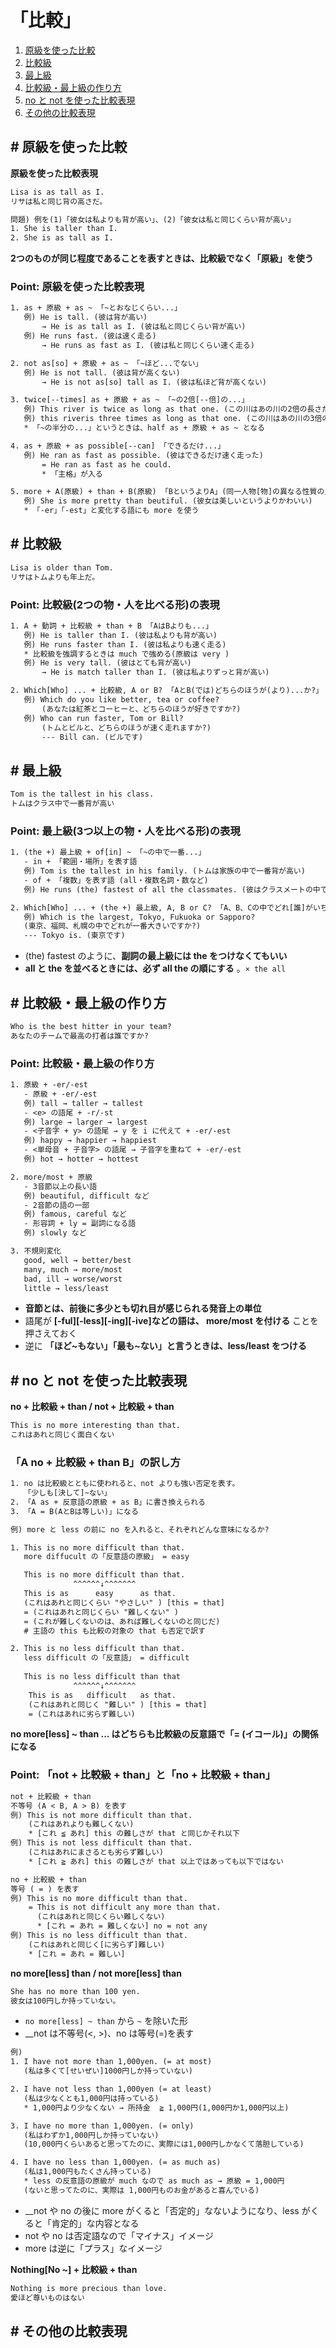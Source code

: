 # 「比較」

1. [原級を使った比較](#s1)
1. [比較級](#s1)
1. [最上級](#s1)
1. [比較級・最上級の作り方](#s1)
1. [no と not を使った比較表現](#s1)
1. [その他の比較表現](#s1)


## <a id="s1">#</a> 原級を使った比較

__原級を使った比較表現__

```txt
Lisa is as tall as I.
リサは私と同じ背の高さだ。
```

```txt
問題) 例を(1)「彼女は私よりも背が高い」、(2)「彼女は私と同じくらい背が高い」
1. She is taller than I.
2. She is as tall as I.
```

__2つのものが同じ程度であることを表すときは、比較級でなく「原級」を使う__

### Point: 原級を使った比較表現

```txt
1. as + 原級 + as ~ 「~とおなじくらい...」
   例) He is tall. (彼は背が高い)
       → He is as tall as I. (彼は私と同じくらい背が高い)
   例) He runs fast. (彼は速く走る)
       → He runs as fast as I. (彼は私と同じくらい速く走る)

2. not as[so] + 原級 + as ~ 「~ほど...でない」
   例) He is not tall. (彼は背が高くない)
       → He is not as[so] tall as I. (彼は私ほど背が高くない)

3. twice[--times] as + 原級 + as ~ 「~の2倍[--倍]の...」
   例) This river is twice as long as that one. (この川はあの川の2倍の長さだ)
   例) this riveris three times as long as that one. (この川はあの川の3倍の長さだ)
   * 「~の半分の...」というときは、half as + 原級 + as ~ となる

4. as + 原級 + as possible[--can] 「できるだけ...」
   例) He ran as fast as possible. (彼はできるだけ速く走った)
       = He ran as fast as he could. 
       * 「主格」が入る

5. more + A(原級) + than + B(原級) 「BというよりA」(同一人物[物]の異なる性質の比較)
   例) She is more pretty than beutiful. (彼女は美しいというよりかわいい)
   * 「-er」「-est」と変化する語にも more を使う
```

## <a id="s2">#</a> 比較級

```txt
Lisa is older than Tom.
リサはトムよりも年上だ。
```

### Point: 比較級(2つの物・人を比べる形)の表現

```txt
1. A + 動詞 + 比較級 + than + B 「AはBよりも...」
   例) He is taller than I. (彼は私よりも背が高い)
   例) He runs faster than I. (彼は私よりも速く走る)
   * 比較級を強調するときは much で強める(原級は very )
   例) He is very tall. (彼はとても背が高い)
       → He is match taller than I. (彼は私よりずっと背が高い)

2. Which[Who] ... + 比較級, A or B? 「AとB(では)どちらのほうが(より)...か?」
   例) Which do you like better, tea or coffee?
       (あなたは紅茶とコーヒーと、どちらのほうが好きですか?)
   例) Who can run faster, Tom or Bill?
       (トムとビルと、どちらのほうが速く走れますか?)
       --- Bill can. (ビルです)
```

## <a id="s3">#</a> 最上級

```txt
Tom is the tallest in his class.
トムはクラス中で一番背が高い
```

### Point: 最上級(3つ以上の物・人を比べる形)の表現

```txt
1. (the +) 最上級 + of[in] ~ 「~の中で一番...」
   - in + 「範囲・場所」を表す語
   例) Tom is the tallest in his family. (トムは家族の中で一番背が高い)
   - of + 「複数」を表す語 (all・複数名詞・数など)
   例) He runs (the) fastest of all the classmates. (彼はクラスメートの中でいちばん速く走る)

2. Which[Who] ... + (the +) 最上級, A, B or C? 「A、B、Cの中でどれ[誰]がいちばん...か?」
   例) Which is the largest, Tokyo, Fukuoka or Sapporo?
   (東京、福岡、札幌の中でどれが一番大きいですか?)
   --- Tokyo is. (東京です)
```

- (the) fastest のように、__副詞の最上級には the をつけなくてもいい__
- __all と the を並べるときには、必ず all the の順にする__ 。`× the all`


## <a id="s4">#</a> 比較級・最上級の作り方

```txt
Who is the best hitter in your team?
あなたのチームで最高の打者は誰ですか?
```

### Point: 比較級・最上級の作り方

```txt
1. 原級 + -er/-est
   - 原級 + -er/-est
   例) tall → taller → tallest
   - <e> の語尾 + -r/-st
   例) large → larger → largest
   - <子音字 + y> の語尾 → y を i に代えて + -er/-est
   例) happy → happier → happiest
   - <単母音 + 子音字> の語尾 → 子音字を重ねて + -er/-est
   例) hot → hotter → hottest

2. more/most + 原級
   - 3音節以上の長い語
   例) beautiful, difficult など
   - 2音節の語の一部
   例) famous, careful など
   - 形容詞 + ly = 副詞になる語
   例) slowly など

3. 不規則変化
   good, well → better/best
   many, much → more/most
   bad, ill → worse/worst
   little → less/least
```

- __音節とは、前後に多少とも切れ目が感じられる発音上の単位__
- 語尾が __[-ful][-less][-ing][-ive]などの語は、 more/most を付ける__ ことを押さえておく
- 逆に __「ほど~もない」「最も~ない」と言うときは、less/least をつける__

## <a id="s5">#</a> no と not を使った比較表現

__no + 比較級 + than / not + 比較級 + than__

```txt
This is no more interesting than that.
これはあれと同じく面白くない
```

### 「A no + 比較級 + than B」の訳し方

```txt
1. no は比較級とともに使われると、not よりも強い否定を表す。
   「少しも[決して]~ない」
2. 「A as + 反意語の原級 + as B」に書き換えられる
3. 「A = B(AとBは等しい)」になる
```

```txt
例) more と less の前に no を入れると、それぞれどんな意味になるか?

1. This is no more difficult than that.
   more diffucult の「反意語の原級」 = easy

   This is no more difficult than that.
              ^^^^^^↓^^^^^^^
   This is as      easy      as that.
   (これはあれと同じくらい "やさしい" ) [this = that]
   = (これはあれと同じくらい "難しくない" )
   = (これが難しくないのは、あれば難しくないのと同じだ)
   # 主語の this も比較の対象の that も否定で訳す

2. This is no less difficult than that.
   less difficult の「反意語」 = difficult
   
   This is no less difficult than that
              ^^^^^^↓^^^^^^^
    This is as   difficult   as that.
    (これはあれと同じく "難しい" ) [this = that]
    = (これはあれに劣らず難しい)
```

__no more[less] ~ than ... はどちらも比較級の反意語で「= (イコール)」の関係になる__


### Point: 「not + 比較級 + than」と「no + 比較級 + than」

```txt
not + 比較級 + than
不等号 (A < B, A > B) を表す
例) This is not more difficult than that.
    (これはあれよりも難しくない)
    * [これ ≦ あれ] this の難しさが that と同じかそれ以下
例) This is not less difficult than that.
    (これはあれにまさるとも劣らず難しい)
    * [これ ≧ あれ] this の難しさが that 以上ではあっても以下ではない

no + 比較級 + than
等号 ( = ) を表す
例) This is no more difficult than that.
    = This is not difficult any more than that.
      (これはあれと同じくらい難しくない)
      * [これ = あれ = 難しくない] no = not any
例) This is no less difficult than that.
    (これはあれと同じく[に劣らず]難しい)
    * [これ = あれ = 難しい]
```

__no more[less] than / not more[less] than__

```txt
She has no more than 100 yen.
彼女は100円しか持っていない。
```

- `no more[less] ~ than` から `~` を除いた形
- __not は不等号(<, >)、no は等号(=)を表す

```txt
例)
1. I have not more than 1,000yen. (= at most)
   (私は多くて[せいぜい]1000円しか持っていない)

2. I have not less than 1,000yen (= at least)
   (私は少なくとも1,000円は持っている)
   * 1,000円より少なくない → 所持金  ≧ 1,000円(1,000円か1,000円以上)

3. I have no more than 1,000yen. (= only)
   (私はわずか1,000円しか持っていない)
   (10,000円くらいあると思ってたのに、実際には1,000円しかなくて落胆している)

4. I have no less than 1,000yen. (= as much as)
   (私は1,000円もたくさん持っている)
   * less の反意語の原級が much なので as much as → 原級 = 1,000円
   (ないと思ってたのに、実際は 1,000円ものお金があると喜んでいる)
```

- __not や no の後に more がくると「否定的」なないようになり、less がくると「肯定的」な内容となる
- not や no は否定語なので「マイナス」イメージ
- more は逆に「プラス」なイメージ


__Nothing[No ~] + 比較級 + than__


```txt
Nothing is more precious than love.
愛ほど尊いものはない
```
## <a id="s6">#</a> その他の比較表現
